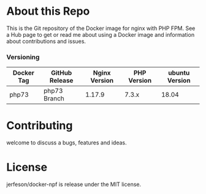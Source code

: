 # About this Repo

This is the Git repository of the Docker image for nginx with PHP FPM. See a Hub page to get or read me about using a Docker image and information about contributions and issues.

### Versioning
| Docker Tag | GitHub Release | Nginx Version | PHP Version | ubuntu Version |
|-----|-------|-----|--------|--------|
| php73 | php73 Branch |1.17.9 | 7.3.x | 18.04 |

# Contributing

welcome to discuss a bugs, features and ideas.

# License

 jerfeson/docker-npf  is release under the MIT license.
